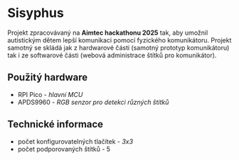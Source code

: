 # Sisyphus

Projekt zpracovávaný na **Aimtec hackathonu 2025** tak, aby umožnil autistickým dětem lepší komunikaci pomocí fyzického komunikátoru. Projekt samotný se skládá jak z hardwarové části (samotný prototyp komunikátoru) tak i ze softwarové části (webová administrace štítků pro komunikátor). 

## Použitý hardware

- RPI Pico - *hlavní MCU*
- APDS9960 - *RGB senzor pro detekci různých štítků*

## Technické informace

- počet konfigurovatelných tlačítek - *3x3*
- počet podporovaných štítků - 5
